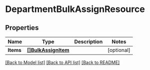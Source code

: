 # DepartmentBulkAssignResource

## Properties

Name | Type | Description | Notes
------------ | ------------- | ------------- | -------------
**Items** | [**[]BulkAssignItem**](BulkAssignItem.md) |  | [optional] 

[[Back to Model list]](../README.md#documentation-for-models) [[Back to API list]](../README.md#documentation-for-api-endpoints) [[Back to README]](../README.md)


